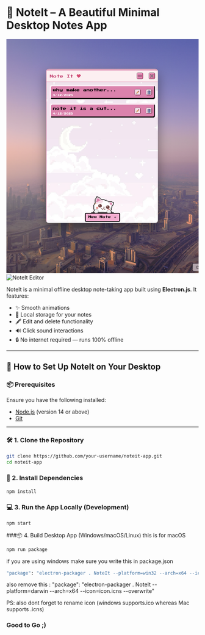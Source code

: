 # 📝 NoteIt – A Beautiful Minimal Desktop Notes App

![NoteIt Screenshot](noteit-preview.png)
![NoteIt Editor](noteit-editor.png)

NoteIt is a minimal offline desktop note-taking app built using **Electron.js**. It features:
- ✨ Smooth animations
- 📁 Local storage for your notes
- 🖋️ Edit and delete functionality
- 🔊 Click sound interactions
- 🔒 No internet required — runs 100% offline

---

## 🚀 How to Set Up NoteIt on Your Desktop

### 📦 Prerequisites

Ensure you have the following installed:

- [Node.js](https://nodejs.org/en/download) (version 14 or above)
- [Git](https://git-scm.com/)

---

### 🛠️ 1. Clone the Repository

```bash
git clone https://github.com/your-username/noteit-app.git
cd noteit-app
```

### 📁 2. Install Dependencies

```bash
npm install
```
### 💻 3. Run the App Locally (Development)

```bash
npm start
```

###📦 4. Build Desktop App (Windows/macOS/Linux)
this is for macOS
```bash
npm run package

```
if you are using windows make sure you write this in package.json

```bash
"package": "electron-packager . NoteIt --platform=win32 --arch=x64 --icon=icon.ico --overwrite"
```
also remove this :
"package": "electron-packager . NoteIt --platform=darwin --arch=x64 --icon=icon.icns --overwrite"

PS: also dont forget to rename icon (windows supports.ico whereas Mac supports .icns)

### Good to Go ;)



